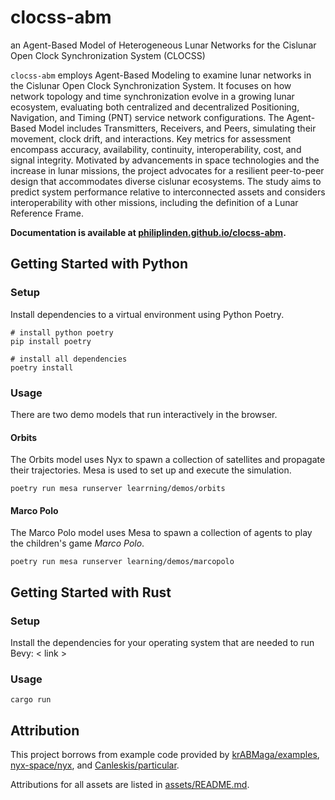 # clocss-abm
an Agent-Based Model of Heterogeneous Lunar Networks for the Cislunar Open Clock
Synchronization System (CLOCSS)

`clocss-abm` employs Agent-Based Modeling to examine lunar networks in the
Cislunar Open Clock Synchronization System. It focuses on how network topology
and time synchronization evolve in a growing lunar ecosystem, evaluating both
centralized and decentralized Positioning, Navigation, and Timing (PNT) service
network configurations. The Agent-Based Model includes Transmitters, Receivers,
and Peers, simulating their movement, clock drift, and interactions. Key metrics
for assessment encompass accuracy, availability, continuity, interoperability,
cost, and signal integrity. Motivated by advancements in space technologies and
the increase in lunar missions, the project advocates for a resilient
peer-to-peer design that accommodates diverse cislunar ecosystems. The study
aims to predict system performance relative to interconnected assets and
considers interoperability with other missions, including the definition of a
Lunar Reference Frame.

**Documentation is available at [philiplinden.github.io/clocss-abm](https://philiplinden.github.io/clocss-abm/).**

## Getting Started with Python

### Setup

Install dependencies to a virtual environment using Python Poetry.
```shell
# install python poetry
pip install poetry

# install all dependencies
poetry install
```

### Usage
There are two demo models that run interactively in the browser.

#### Orbits
The Orbits model uses Nyx to spawn a collection of satellites and propagate their
trajectories. Mesa is used to set up and execute the simulation.

```shell
poetry run mesa runserver learrning/demos/orbits
```

#### Marco Polo
The Marco Polo model uses Mesa to spawn a collection of agents to play the
children's game _Marco Polo_.

```shell
poetry run mesa runserver learning/demos/marcopolo
```

## Getting Started with Rust

### Setup
Install the dependencies for your operating system that are needed to run Bevy:
< link >

### Usage

```shell
cargo run
```

## Attribution

This project borrows from example code provided by
[krABMaga/examples](https://github.com/krABMaga/examples),
[nyx-space/nyx](https://github.com/nyx-space/nyx), and
[Canleskis/particular](https://github.com/Canleskis/particular).

Attributions for all assets are listed in [assets/README.md](assets/README.md).

